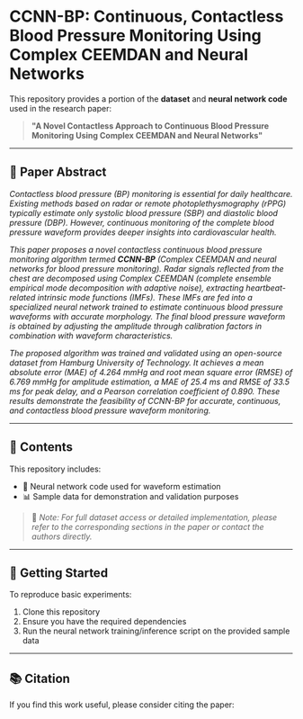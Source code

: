 # CCNN-BP: Continuous, Contactless Blood Pressure Monitoring Using Complex CEEMDAN and Neural Networks

This repository provides a portion of the **dataset** and **neural network code** used in the research paper:

> **"A Novel Contactless Approach to Continuous Blood Pressure Monitoring Using Complex CEEMDAN and Neural Networks"**

---

## 📄 Paper Abstract

*Contactless blood pressure (BP) monitoring is essential for daily healthcare. Existing methods based on radar or remote photoplethysmography (rPPG) typically estimate only systolic blood pressure (SBP) and diastolic blood pressure (DBP). However, continuous monitoring of the complete blood pressure waveform provides deeper insights into cardiovascular health.*

*This paper proposes a novel contactless continuous blood pressure monitoring algorithm termed **CCNN-BP** (Complex CEEMDAN and neural networks for blood pressure monitoring). Radar signals reflected from the chest are decomposed using Complex CEEMDAN (complete ensemble empirical mode decomposition with adaptive noise), extracting heartbeat-related intrinsic mode functions (IMFs). These IMFs are fed into a specialized neural network trained to estimate continuous blood pressure waveforms with accurate morphology. The final blood pressure waveform is obtained by adjusting the amplitude through calibration factors in combination with waveform characteristics.*

*The proposed algorithm was trained and validated using an open-source dataset from Hamburg University of Technology. It achieves a mean absolute error (MAE) of 4.264 mmHg and root mean square error (RMSE) of 6.769 mmHg for amplitude estimation, a MAE of 25.4 ms and RMSE of 33.5 ms for peak delay, and a Pearson correlation coefficient of 0.890. These results demonstrate the feasibility of CCNN-BP for accurate, continuous, and contactless blood pressure waveform monitoring.*

---

## 📁 Contents

This repository includes:

- 🧠 Neural network code used for waveform estimation  
- 📊 Sample data for demonstration and validation purposes  

> 📌 *Note: For full dataset access or detailed implementation, please refer to the corresponding sections in the paper or contact the authors directly.*

---

## 🚀 Getting Started

To reproduce basic experiments:

1. Clone this repository  
2. Ensure you have the required dependencies 
3. Run the neural network training/inference script on the provided sample data

---

## 📚 Citation

If you find this work useful, please consider citing the paper:

